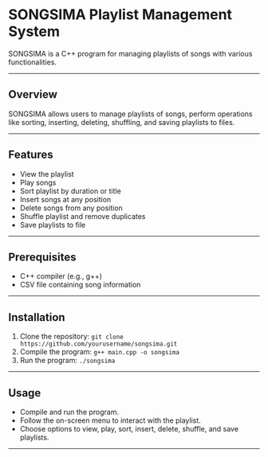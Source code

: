 # SONGSIMA Playlist Management System

SONGSIMA is a C++ program for managing playlists of songs with various functionalities.

---

## Overview

SONGSIMA allows users to manage playlists of songs, perform operations like sorting, inserting, deleting, shuffling, and saving playlists to files.

---

## Features

- View the playlist
- Play songs
- Sort playlist by duration or title
- Insert songs at any position
- Delete songs from any position
- Shuffle playlist and remove duplicates
- Save playlists to file

---

## Prerequisites

- C++ compiler (e.g., g++)
- CSV file containing song information

---

## Installation

1. Clone the repository: `git clone https://github.com/yourusername/songsima.git`
2. Compile the program: `g++ main.cpp -o songsima`
3. Run the program: `./songsima`

---

## Usage

- Compile and run the program.
- Follow the on-screen menu to interact with the playlist.
- Choose options to view, play, sort, insert, delete, shuffle, and save playlists.

---


